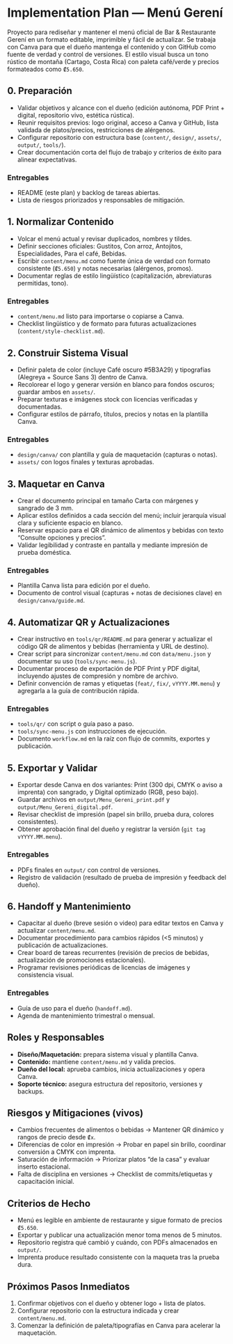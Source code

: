 # Implementation Plan — Menú Gerení

Proyecto para rediseñar y mantener el menú oficial de Bar & Restaurante Gerení en un formato editable, imprimible y fácil de actualizar. Se trabaja con Canva para que el dueño mantenga el contenido y con GitHub como fuente de verdad y control de versiones. El estilo visual busca un tono rústico de montaña (Cartago, Costa Rica) con paleta café/verde y precios formateados como `₡5.650`.

## 0. Preparación

- Validar objetivos y alcance con el dueño (edición autónoma, PDF Print + digital, repositorio vivo, estética rústica).
- Reunir requisitos previos: logo original, acceso a Canva y GitHub, lista validada de platos/precios, restricciones de alérgenos.
- Configurar repositorio con estructura base (`content/`, `design/`, `assets/`, `output/`, `tools/`).
- Crear documentación corta del flujo de trabajo y criterios de éxito para alinear expectativas.

### Entregables

- README (este plan) y backlog de tareas abiertas.
- Lista de riesgos priorizados y responsables de mitigación.

## 1. Normalizar Contenido

- Volcar el menú actual y revisar duplicados, nombres y tildes.
- Definir secciones oficiales: Gustitos, Con arroz, Antojitos, Especialidades, Para el café, Bebidas.
- Escribir `content/menu.md` como fuente única de verdad con formato consistente (`₡5.650`) y notas necesarias (alérgenos, promos).
- Documentar reglas de estilo lingüístico (capitalización, abreviaturas permitidas, tono).

### Entregables

- `content/menu.md` listo para importarse o copiarse a Canva.
- Checklist lingüístico y de formato para futuras actualizaciones (`content/style-checklist.md`).

## 2. Construir Sistema Visual

- Definir paleta de color (incluye Café oscuro #5B3A29) y tipografías (Alegreya + Source Sans 3) dentro de Canva.
- Recolorear el logo y generar versión en blanco para fondos oscuros; guardar ambos en `assets/`.
- Preparar texturas e imágenes stock con licencias verificadas y documentadas.
- Configurar estilos de párrafo, títulos, precios y notas en la plantilla Canva.

### Entregables

- `design/canva/` con plantilla y guía de maquetación (capturas o notas).
- `assets/` con logos finales y texturas aprobadas.

## 3. Maquetar en Canva

- Crear el documento principal en tamaño Carta con márgenes y sangrado de 3 mm.
- Aplicar estilos definidos a cada sección del menú; incluir jerarquía visual clara y suficiente espacio en blanco.
- Reservar espacio para el QR dinámico de alimentos y bebidas con texto “Consulte opciones y precios”.
- Validar legibilidad y contraste en pantalla y mediante impresión de prueba doméstica.

### Entregables

- Plantilla Canva lista para edición por el dueño.
- Documento de control visual (capturas + notas de decisiones clave) en `design/canva/guide.md`.

## 4. Automatizar QR y Actualizaciones

- Crear instructivo en `tools/qr/README.md` para generar y actualizar el código QR de alimentos y bebidas (herramienta y URL de destino).
- Crear script para sincronizar `content/menu.md` con `data/menu.json` y documentar su uso (`tools/sync-menu.js`).
- Documentar proceso de exportación de PDF Print y PDF digital, incluyendo ajustes de compresión y nombre de archivo.
- Definir convención de ramas y etiquetas (`feat/`, `fix/`, `vYYYY.MM.menu`) y agregarla a la guía de contribución rápida.

### Entregables

- `tools/qr/` con script o guía paso a paso.
- `tools/sync-menu.js` con instrucciones de ejecución.
- Documento `workflow.md` en la raíz con flujo de commits, exportes y publicación.

## 5. Exportar y Validar

- Exportar desde Canva en dos variantes: Print (300 dpi, CMYK o aviso a imprenta) con sangrado, y Digital optimizado (RGB, peso bajo).
- Guardar archivos en `output/Menu_Gereni_print.pdf` y `output/Menu_Gereni_digital.pdf`.
- Revisar checklist de impresión (papel sin brillo, prueba dura, colores consistentes).
- Obtener aprobación final del dueño y registrar la versión (`git tag vYYYY.MM.menu`).

### Entregables

- PDFs finales en `output/` con control de versiones.
- Registro de validación (resultado de prueba de impresión y feedback del dueño).

## 6. Handoff y Mantenimiento

- Capacitar al dueño (breve sesión o video) para editar textos en Canva y actualizar `content/menu.md`.
- Documentar procedimiento para cambios rápidos (<5 minutos) y publicación de actualizaciones.
- Crear board de tareas recurrentes (revisión de precios de bebidas, actualización de promociones estacionales).
- Programar revisiones periódicas de licencias de imágenes y consistencia visual.

### Entregables

- Guía de uso para el dueño (`handoff.md`).
- Agenda de mantenimiento trimestral o mensual.

## Roles y Responsables

- **Diseño/Maquetación:** prepara sistema visual y plantilla Canva.
- **Contenido:** mantiene `content/menu.md` y valida precios.
- **Dueño del local:** aprueba cambios, inicia actualizaciones y opera Canva.
- **Soporte técnico:** asegura estructura del repositorio, versiones y backups.

## Riesgos y Mitigaciones (vivos)

- Cambios frecuentes de alimentos o bebidas → Mantener QR dinámico y rangos de precio desde `₡x`.
- Diferencias de color en impresión → Probar en papel sin brillo, coordinar conversión a CMYK con imprenta.
- Saturación de información → Priorizar platos “de la casa” y evaluar inserto estacional.
- Falta de disciplina en versiones → Checklist de commits/etiquetas y capacitación inicial.

## Criterios de Hecho

- Menú es legible en ambiente de restaurante y sigue formato de precios `₡5.650`.
- Exportar y publicar una actualización menor toma menos de 5 minutos.
- Repositorio registra qué cambió y cuándo, con PDFs almacenados en `output/`.
- Imprenta produce resultado consistente con la maqueta tras la prueba dura.

## Próximos Pasos Inmediatos

1. Confirmar objetivos con el dueño y obtener logo + lista de platos.
2. Configurar repositorio con la estructura indicada y crear `content/menu.md`.
3. Comenzar la definición de paleta/tipografías en Canva para acelerar la maquetación.
